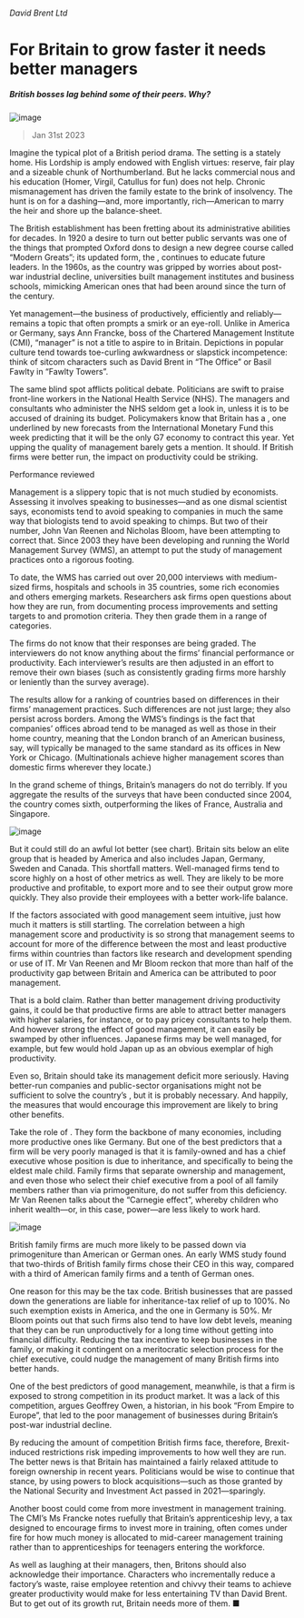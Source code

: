 ###### David Brent Ltd
# For Britain to grow faster it needs better managers 
##### British bosses lag behind some of their peers. Why? 
![image](images/20230204_BRD001.jpg) 
> Jan 31st 2023 
Imagine the typical plot of a British period drama. The setting is a stately home. His Lordship is amply endowed with English virtues: reserve, fair play and a sizeable chunk of Northumberland. But he lacks commercial nous and his education (Homer, Virgil, Catullus for fun) does not help. Chronic mismanagement has driven the family estate to the brink of insolvency. The hunt is on for a dashing—and, more importantly, rich—American to marry the heir and shore up the balance-sheet.
The British establishment has been fretting about its administrative abilities for decades. In 1920 a desire to turn out better public servants was one of the things that prompted Oxford dons to design a new degree course called “Modern Greats”; its updated form, the , continues to educate future leaders. In the 1960s, as the country was gripped by worries about post-war industrial decline, universities built management institutes and business schools, mimicking American ones that had been around since the turn of the century.
Yet management—the business of  productively, efficiently and reliably—remains a topic that often prompts a smirk or an eye-roll. Unlike in America or Germany, says Ann Francke, boss of the Chartered Management Institute (CMI), “manager” is not a title to aspire to in Britain. Depictions in popular culture tend towards toe-curling awkwardness or slapstick incompetence: think of sitcom characters such as David Brent in “The Office” or Basil Fawlty in “Fawlty Towers”. 
The same blind spot afflicts political debate. Politicians are swift to praise front-line workers in the National Health Service (NHS). The managers and consultants who administer the NHS seldom get a look in, unless it is to be accused of draining its budget. Policymakers know that Britain has a , one underlined by new forecasts from the International Monetary Fund this week predicting that it will be the only G7 economy to contract this year. Yet upping the quality of management barely gets a mention. It should. If British firms were better run, the impact on productivity could be striking. 
Performance reviewed
Management is a slippery topic that is not much studied by economists. Assessing it involves speaking to businesses—and as one dismal scientist says, economists tend to avoid speaking to companies in much the same way that biologists tend to avoid speaking to chimps. But two of their number, John Van Reenen and Nicholas Bloom, have been attempting to correct that. Since 2003 they have been developing and running the World Management Survey (WMS), an attempt to put the study of management practices onto a rigorous footing.
To date, the WMS has carried out over 20,000 interviews with medium-sized firms, hospitals and schools in 35 countries, some rich economies and others emerging markets. Researchers ask firms open questions about how they are run, from documenting process improvements and setting targets to  and promotion criteria. They then grade them in a range of categories. 
The firms do not know that their responses are being graded. The interviewers do not know anything about the firms’ financial performance or productivity. Each interviewer’s results are then adjusted in an effort to remove their own biases (such as consistently grading firms more harshly or leniently than the survey average).
The results allow for a ranking of countries based on differences in their firms’ management practices. Such differences are not just large; they also persist across borders. Among the WMS’s findings is the fact that companies’ offices abroad tend to be managed as well as those in their home country, meaning that the London branch of an American business, say, will typically be managed to the same standard as its offices in New York or Chicago. (Multinationals achieve higher management scores than domestic firms wherever they locate.)
In the grand scheme of things, Britain’s managers do not do terribly. If you aggregate the results of the surveys that have been conducted since 2004, the country comes sixth, outperforming the likes of France, Australia and Singapore. 
![image](images/20230204_BRC611.png) 

But it could still do an awful lot better (see chart). Britain sits below an elite group that is headed by America and also includes Japan, Germany, Sweden and Canada. This shortfall matters. Well-managed firms tend to score highly on a host of other metrics as well. They are likely to be more productive and profitable, to export more and to see their output grow more quickly. They also provide their employees with a better work-life balance. 
If the factors associated with good management seem intuitive, just how much it matters is still startling. The correlation between a high management score and productivity is so strong that management seems to account for more of the difference between the most and least productive firms within countries than factors like research and development spending or use of IT. Mr Van Reenen and Mr Bloom reckon that more than half of the productivity gap between Britain and America can be attributed to poor management. 
That is a bold claim. Rather than better management driving productivity gains, it could be that productive firms are able to attract better managers with higher salaries, for instance, or to pay pricey consultants to help them. And however strong the effect of good management, it can easily be swamped by other influences. Japanese firms may be well managed, for example, but few would hold Japan up as an obvious exemplar of high productivity.
Even so, Britain should take its management deficit more seriously. Having better-run companies and public-sector organisations might not be sufficient to solve the country’s , but it is probably necessary. And happily, the measures that would encourage this improvement are likely to bring other benefits. 
Take the role of . They form the backbone of many economies, including more productive ones like Germany. But one of the best predictors that a firm will be very poorly managed is that it is family-owned and has a chief executive whose position is due to inheritance, and specifically to being the eldest male child. Family firms that separate ownership and management, and even those who select their chief executive from a pool of all family members rather than via primogeniture, do not suffer from this deficiency. Mr Van Reenen talks about the “Carnegie effect”, whereby children who inherit wealth—or, in this case, power—are less likely to work hard.
![image](images/20230204_BRD002.jpg) 

British family firms are much more likely to be passed down via primogeniture than American or German ones. An early WMS study found that two-thirds of British family firms chose their CEO in this way, compared with a third of American family firms and a tenth of German ones. 
One reason for this may be the tax code. British businesses that are passed down the generations are liable for inheritance-tax relief of up to 100%. No such exemption exists in America, and the one in Germany is 50%. Mr Bloom points out that such firms also tend to have low debt levels, meaning that they can be run unproductively for a long time without getting into financial difficulty. Reducing the tax incentive to keep businesses in the family, or making it contingent on a meritocratic selection process for the chief executive, could nudge the management of many British firms into better hands.
One of the best predictors of good management, meanwhile, is that a firm is exposed to strong competition in its product market. It was a lack of this competition, argues Geoffrey Owen, a historian, in his book “From Empire to Europe”, that led to the poor management of businesses during Britain’s post-war industrial decline. 
By reducing the amount of competition British firms face, therefore, Brexit-induced restrictions risk impeding improvements to how well they are run. The better news is that Britain has maintained a fairly relaxed attitude to foreign ownership in recent years. Politicians would be wise to continue that stance, by using powers to block acquisitions—such as those granted by the National Security and Investment Act passed in 2021—sparingly. 
Another boost could come from more investment in management training. The CMI’s Ms Francke notes ruefully that Britain’s apprenticeship levy, a tax designed to encourage firms to invest more in training, often comes under fire for how much money is allocated to mid-career management training rather than to apprenticeships for teenagers entering the workforce. 
As well as laughing at their managers, then, Britons should also acknowledge their importance. Characters who incrementally reduce a factory’s waste, raise employee retention and chivvy their teams to achieve greater productivity would make for less entertaining TV than David Brent. But to get out of its growth rut, Britain needs more of them. ■


